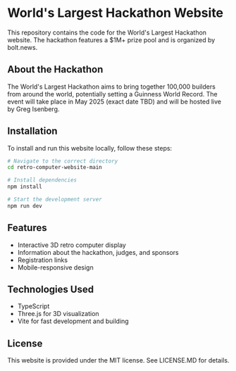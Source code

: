 # World's Largest Hackathon Website

This repository contains the code for the World's Largest Hackathon website. The hackathon features a $1M+ prize pool and is organized by bolt.news.

## About the Hackathon

The World's Largest Hackathon aims to bring together 100,000 builders from around the world, potentially setting a Guinness World Record. The event will take place in May 2025 (exact date TBD) and will be hosted live by Greg Isenberg.

## Installation

To install and run this website locally, follow these steps:

```bash
# Navigate to the correct directory
cd retro-computer-website-main

# Install dependencies
npm install

# Start the development server
npm run dev
```

## Features

- Interactive 3D retro computer display
- Information about the hackathon, judges, and sponsors
- Registration links
- Mobile-responsive design

## Technologies Used

- TypeScript
- Three.js for 3D visualization
- Vite for fast development and building

## License

This website is provided under the MIT license. See LICENSE.MD for details.

